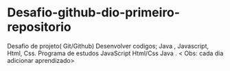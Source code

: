 # Desafio-github-dio-primeiro-repositorio
Desafio de projeto( Git/Github)
Desenvolver codigos; Java , Javascript, Html, Css.
Programa de estudos
JavaScript
Html/Css
Java .
< Obs: cada dia adicionar  aprendizado>
